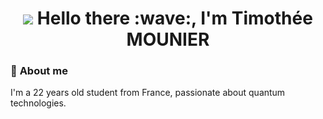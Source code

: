 <h1 align="center">
  <img src="https://capsule-render.vercel.app/api?type=waving&color=gradient&height=115&section=header"/>
  Hello there :wave:, I'm Timothée MOUNIER
</h1>

### 🐙 **About me**

I'm a 22 years old student from France, passionate about quantum technologies.




 
